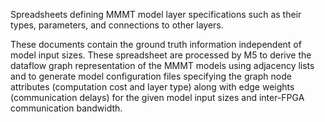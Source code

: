 Spreadsheets defining MMMT model layer specifications such as their types, parameters, and connections to other layers. 

These documents contain the ground truth information independent of model input sizes. These spreadsheet are processed by M5 to derive the dataflow graph representation of the MMMT models using adjacency lists and to generate model configuration files specifying the graph node attributes (computation cost and layer type) along with edge weights (communication delays) for the given model input sizes and inter-FPGA communication bandwidth.
